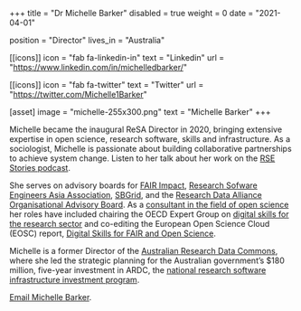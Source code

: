 +++
title = "Dr Michelle Barker"
disabled = true
weight = 0
date = "2021-04-01"

position = "Director"
lives_in = "Australia"

[[icons]]
  icon = "fab fa-linkedin-in"
  text = "Linkedin"
  url = "https://www.linkedin.com/in/michelledbarker/"

[[icons]]
  icon = "fab fa-twitter"
  text = "Twitter"
  url = "https://twitter.com/Michelle1Barker"

[asset]
  image = "michelle-255x300.png"
  text = "Michelle Barker"
+++

Michelle became the inaugural ReSA Director in 2020, bringing extensive expertise in open science, research software, skills and infrastructure. As a sociologist, Michelle is passionate about building collaborative partnerships to achieve system change. Listen to her talk about her work on the [RSE Stories podcast](https://us-rse.org/rse-stories/2020/michelle-barker/).

She serves on advisory boards for [FAIR Impact](https://fair-impact.eu/), [Research Sofware Engineers Asia Association](https://rse-asia.github.io/RSE_Asia/aboutus.html), [SBGrid](https://sbgrid.org/), and the [Research Data Alliance Organisational Advisory Board](https://rd-alliance.org/about-rda/our-leadership/rda-organisational-advisory-board.html). As a [consultant in the field of open science](https://www.linkedin.com/in/michelledbarker/) her roles have included chairing the OECD Expert Group on [digital skills for the research sector](https://www.oecd-ilibrary.org/science-and-technology/building-digital-workforce-capacity-and-skills-for-data-intensive-science_e08aa3bb-en) and co-editing the European Open Science Cloud (EOSC) report, [Digital Skills for FAIR and Open Science](https://www.eoscsecretariat.eu/news-opinion/digital-skills-fair-open-science-report-eosc-skills-training-working-group).

Michelle is a former Director of the [Australian Research Data Commons](https://ardc.edu.au/), where she led the strategic planning for the Australian government’s $180 million, five-year investment in ARDC, the [national research software infrastructure investment program](https://nectar.org.au/labs/).

[Email Michelle Barker](mailto:michelle@researchsoft.org).

